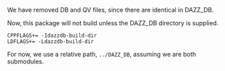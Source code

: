 We have removed DB and QV files, since there are identical in DAZZ_DB.

Now, this package will not build unless the DAZZ_DB directory is supplied.

    CPPFLAGS+= -Idazzdb-build-dir
    LDFLAGS+= -Ldazzdb-build-dir

For now, we use a relative path, `../DAZZ_DB`, assuming we are both submodules.
